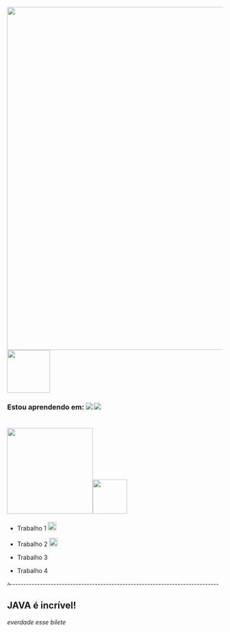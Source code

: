 <img src="https://github.com/Gustavpng/POO/assets/170248110/0918b302-4feb-4cc7-9c2b-69f542fb5398" width = "800px" /><img src="https://github.com/Gustavpng/POO/assets/170248110/0df992c6-6c8c-45a4-977b-2d4ebd97fc64" width = "100px" />
### Estou aprendendo em: [![]( 	https://img.shields.io/badge/C-00599C?style=for-the-badge&logo=c&logoColor=white)]() [![]( 	https://img.shields.io/badge/Java-ED8B00?style=for-the-badge&logo=openjdk&logoColor=white)]()


# <img src="https://github.com/Gustavpng/POO/assets/170248110/3f1712a1-41b9-4cc3-8003-0b4100003185" width = "200px" /><img src="https://github.com/Gustavpng/POO/assets/170248110/38024f62-12f8-4d42-be7d-09f969d693d4" width = "80px" />
 - Trabalho 1   <img src="https://github.com/Gustavpng/POO/assets/170248110/5bb1c020-b413-43e9-bab7-2bb6056f2563" width = "20px" />

- Trabalho 2   <img src="https://github.com/Gustavpng/POO/assets/170248110/5bb1c020-b413-43e9-bab7-2bb6056f2563" width = "20px" />

 - Trabalho 3   

- Trabalho 4
  
✁---------------------------------------------------------------------------

  ## JAVA é incrível!
*everdade esse bilete*

